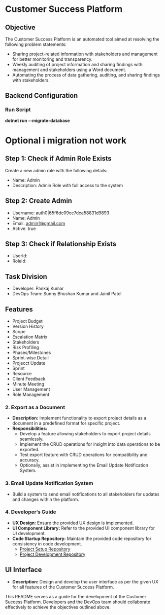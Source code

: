 # Customer Success Platform

## Objective

The Customer Success Platform is an automated tool aimed at resolving the following problem statements:
- Sharing project-related information with stakeholders and management for better monitoring and transparency.
- Weekly auditing of project information and sharing findings with management and stakeholders using a Word document.
- Automating the process of data gathering, auditing, and sharing findings with stakeholders.


## Backend Configuration
### Run Script
**dotnet run --migrate-database**

# Optional i migration not work

## Step 1: Check if Admin Role Exists

Create a new admin role with the following details:
- Name: Admin
- Description: Admin Role with full access to the system

## Step 2: Create Admin 
- Username: auth0|65f6dc09cc7dca58831d9893
- Name: Admin
- Email: admin1@gmail.com
- Active: true

## Step 3: Check if Relationship Exists
- UserId: 
- RoleId: 

## Task Division

- Developer: Pankaj Kumar
- DevOps Team: Sunny Bhushan Kumar and Jainil Patel

## Features
  - Project Budget
  - Version History
  - Scope
  - Escalation Matrix
  - Stakeholders
  - Risk Profiling
  - Phases/Milestones
  - Sprint-wise Detail
  - Projecct Update
  - Sprint
  - Resource
  - Client Feedback
  - Minute Meeting 
  - User Management
  - Role Management

### 2. Export as a Document

- **Description:** Implement functionality to export project details as a document in a predefined format for specific project.
- **Responsibilities:**
  - Develop a feature allowing stakeholders to export project details seamlessly.
  - Implement the  CRUD operations for insight into data operations to be exported.
  - Test export feature with CRUD operations for compatibility and accuracy.
  - Optionally, assist in implementing the Email Update Notification System.

### 3. Email Update Notification System

-  Build a system to send email notifications to all stakeholders for updates and changes within the platform.


### 4. Developer’s Guide

- **UX Design:** Ensure the provided UX design is implemented.
- **UI Component Library:** Refer to the provided UI component library for UI development.
- **Code Startup Repository:** Maintain the provided code repository for consistency in code development.
  - [Project Setup Repository](https://github.com/chintans/customer-success-platform/tree/main)
  - [Project Development Repository](https://github.com/pankaj7464/CustomerSuccessProject/)

## UI Interface

- **Description:** Design and develop the user interface as per the given UX for all features of the Customer Success Platform.

This README serves as a guide for the development of the Customer Success Platform. Developers and the DevOps team should collaborate effectively to achieve the objectives outlined above.

